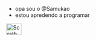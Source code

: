 - opa sou o @Samukao
- estou apredendo a programar 

<div>
<img aling="center" alt="Scrath"  height="30" width="40" src="https://img.shields.io/badge/Scratch-4D97FF?style=for-the-b
adge&logo=Scratch&logoColor=white">
  </div><br>
